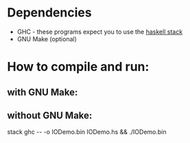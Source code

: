 # Dependencies
 * GHC - these programs expect you to use the [haskell
   stack](https://docs.haskellstack.org/en/stable/README/)
 * GNU Make (optional)

# How to compile and run:
## with GNU Make:

## without GNU Make:
stack ghc -- -o IODemo.bin IODemo.hs && ./IODemo.bin  